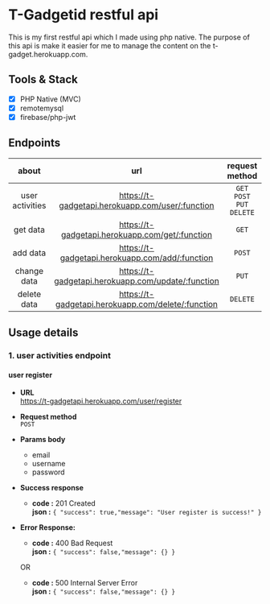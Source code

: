 # T-Gadgetid restful api
This is my first restful api which I made using php native. The purpose of this api is make it easier for me to manage the content on the t-gadget.herokuapp.com.

## Tools & Stack
- [x] PHP Native (MVC)
- [x] remotemysql
- [x] firebase/php-jwt

## Endpoints
| about | url   | request method | more info |
| :--:  | :--:  |  :--:  |  :--:  |
| user activities | https://t-gadgetapi.herokuapp.com/user/:function  | `GET` `POST` `PUT` `DELETE` | <a href="#1.-user-activities-endpoint">detail</a>
| get data | https://t-gadgetapi.herokuapp.com/get/:function  | `GET` | <a href="#get-data-endpoint">detail</a>
| add data | https://t-gadgetapi.herokuapp.com/add/:function  | `POST` | <a href="#add-data-endpoint">detail</a>
| change data | https://t-gadgetapi.herokuapp.com/update/:function  | `PUT` | <a href="#change-data-endpoint">detail</a>
| delete data | https://t-gadgetapi.herokuapp.com/delete/:function  | `DELETE` | <a href="#delete-data-endpoint">detail</a>

## Usage details

### 1. user activities endpoint

#### user register
* **URL** <br>
https://t-gadgetapi.herokuapp.com/user/register
* **Request method** <br>
`POST`
* **Params body** 
  - email     <br> 
  - username  <br>
  - password  <br>
* **Success response**
    * **code :** 201 Created<br />
      **json :** `{ "success": true,"message": "User register is success!" }`
* **Error Response:**
    * **code :** 400 Bad Request<br />
      **json :** `{ "success": false,"message": {} }` <br/>

    OR<br/>
    * **code :** 500 Internal Server Error<br />
      **json :** `{ "success": false,"message": {} }`